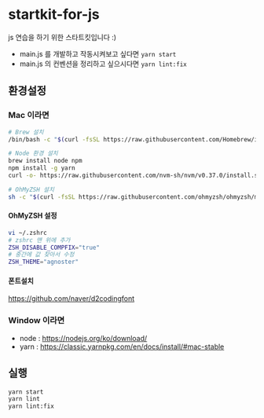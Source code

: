 # startkit-for-js

js 연습을 하기 위한 스타트킷입니다 :)

* main.js 를 개발하고 작동시켜보고 싶다면 `yarn start`
* main.js 의 컨벤션을 정리하고 싶으시다면 `yarn lint:fix` 

## 환경설정

### Mac 이라면

```Bash
# Brew 설치
/bin/bash -c "$(curl -fsSL https://raw.githubusercontent.com/Homebrew/install/master/install.sh)"

# Node 환경 설치
brew install node npm
npm install -g yarn 
curl -o- https://raw.githubusercontent.com/nvm-sh/nvm/v0.37.0/install.sh | bash

# OhMyZSH 설치
sh -c "$(curl -fsSL https://raw.githubusercontent.com/ohmyzsh/ohmyzsh/master/tools/install.sh)"
```

#### OhMyZSH 설정
```Bash
vi ~/.zshrc
# zshrc 맨 위에 추가
ZSH_DISABLE_COMPFIX="true"
# 중간에 값 찾아서 수정
ZSH_THEME="agnoster" 
```

#### 폰트설치
https://github.com/naver/d2codingfont

### Window 이라면

* node : https://nodejs.org/ko/download/
* yarn : https://classic.yarnpkg.com/en/docs/install/#mac-stable

## 실행

```Bash
yarn start
yarn lint
yarn lint:fix
```
